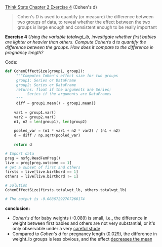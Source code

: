 [Think Stats Chapter 2 Exercise 4](http://greenteapress.com/thinkstats2/html/thinkstats2003.html#toc24) (Cohen's d)

> Cohen's D is used to quantify (or measure) the difference between two groups of data, to reveal whether the effect between the two groups is large enough and consistent enough to be really important

**Exercise 4**   *Using the variable totalwgt_lb, investigate whether first babies are lighter or heavier than others. Compute Cohen’s* d *to quantify the difference between the groups. How does it compare to the difference in pregnancy length?*

Code:
```python
def CohenEffectSize(group1, group2):
     """Computes Cohen's effect size for two groups
     group1: Series or DataFrame
     group2: Series or DataFrame
     returns: float if the arguments are Series;
          Series if the arguments are DataFrames
     """
     diff = group1.mean() - group2.mean()
      
    var1 = group1.var()
    var2 = group2.var()
    n1, n2 = len(group1), len(group2)
    
    pooled_var = (n1 * var1 + n2 * var2) / (n1 + n2)
    d = diff / np.sqrt(pooled_var)
 
    return d
```

```python
# Import data
preg = nsfg.ReadFemPreg()
live = preg[preg.outcome == 1]
# get a subset of first and others
firsts = live[live.birthord == 1]
others = live[live.birthord != 1]

# Solution
CohenEffectSize(firsts.totalwgt_lb, others.totalwgt_lb)

# The output is -0.08867292707260174
```
__conclusion:__
- _Cohen's d_ for baby weights (-0.089) is small, i.e., the difference in weight between first babies and others are not very substantial, or it's only observable under a very [careful study](http://staff.bath.ac.uk/pssiw/stats2/page2/page14/page14.html)
-  Compared to _Cohen's d_ for pregnancy length (0.029), the difference in weight_lb groups is less obvious, and the effect [decreases the mean](https://trendingsideways.com/the-cohens-d-formula)